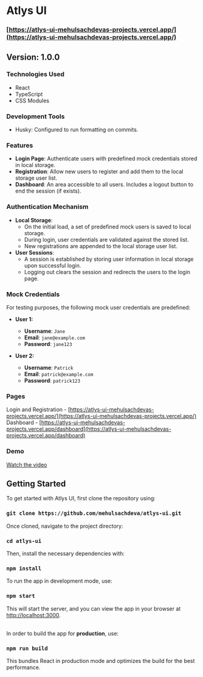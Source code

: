 # Atlys UI

### [https://atlys-ui-mehulsachdevas-projects.vercel.app/](https://atlys-ui-mehulsachdevas-projects.vercel.app/)

## Version: 1.0.0

### Technologies Used
- React
- TypeScript
- CSS Modules

### Development Tools
- Husky: Configured to run formatting on commits.

### Features

- **Login Page**: Authenticate users with predefined mock credentials stored in local storage.
- **Registration**: Allow new users to register and add them to the local storage user list.
- **Dashboard**: An area accessible to all users. Includes a logout button to end the session (if exists).

### Authentication Mechanism

- **Local Storage**:
  - On the initial load, a set of predefined mock users is saved to local storage.
  - During login, user credentials are validated against the stored list.
  - New registrations are appended to the local storage user list.
- **User Sessions**:
  - A session is established by storing user information in local storage upon successful login.
  - Logging out clears the session and redirects the users to the login page.

### Mock Credentials

For testing purposes, the following mock user credentials are predefined:

- **User 1:**
  - **Username**: `Jane`
  - **Email**: `jane@example.com`
  - **Password**: `jane123`

- **User 2:**
  - **Username**: `Patrick`
  - **Email**: `patrick@example.com`
  - **Password**: `patrick123`

### Pages

Login and Registration - [https://atlys-ui-mehulsachdevas-projects.vercel.app/](https://atlys-ui-mehulsachdevas-projects.vercel.app/)<br/>
Dashboard - [https://atlys-ui-mehulsachdevas-projects.vercel.app/dashboard](https://atlys-ui-mehulsachdevas-projects.vercel.app/dashboard)
 
### Demo

[Watch the video](https://github.com/mehulsachdeva/atlys-ui/blob/main/demo/demo.webm)

## Getting Started

To get started with Atlys UI, first clone the repository using:
### `git clone https://github.com/mehulsachdeva/atlys-ui.git`

Once cloned, navigate to the project directory:
### `cd atlys-ui`

Then, install the necessary dependencies with:
### `npm install`

To run the app in development mode, use:
### `npm start`

This will start the server, and you can view the app in your browser at [http://localhost:3000](http://localhost:3000).

<br />In order to build the app for <b>production</b>, use:
### `npm run build`
This bundles React in production mode and optimizes the build for the best performance.
